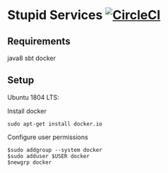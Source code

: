 # Stupid Services [![CircleCI](https://circleci.com/gh/wsmidt/stupidservices.svg?style=svg)](https://circleci.com/gh/wsmidt/stupidservices)

Requirements
------------
java8
sbt
docker

Setup
-----
Ubuntu 1804 LTS:

Install docker
```
sudo apt-get install docker.io
```

Configure user permissions
```
$sudo addgroup --system docker
$sudo adduser $USER docker
$newgrp docker
```

